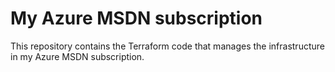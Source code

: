 # My Azure MSDN subscription

This repository contains the Terraform code that manages the infrastructure in my Azure MSDN subscription.
